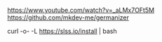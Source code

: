 https://www.youtube.com/watch?v=_aLMx7OFt5M
https://github.com/mkdev-me/germanizer


curl -o- -L https://slss.io/install | bash
